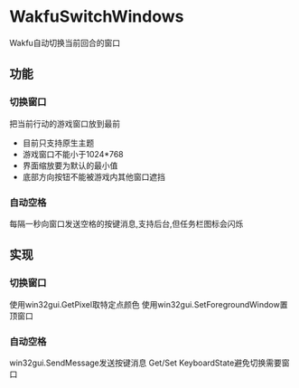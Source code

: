 # WakfuSwitchWindows
Wakfu自动切换当前回合的窗口
## 功能
### 切换窗口
把当前行动的游戏窗口放到最前
- 目前只支持原生主题
- 游戏窗口不能小于1024*768
- 界面缩放要为默认的最小值
- 底部方向按钮不能被游戏内其他窗口遮挡
### 自动空格
每隔一秒向窗口发送空格的按键消息,支持后台,但任务栏图标会闪烁
## 实现
### 切换窗口
使用win32gui.GetPixel取特定点颜色
使用win32gui.SetForegroundWindow置顶窗口
### 自动空格
win32gui.SendMessage发送按键消息
Get/Set KeyboardState避免切换需要窗口
